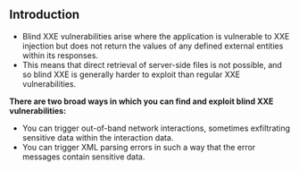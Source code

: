 ## Introduction
- Blind XXE vulnerabilities arise where the application is vulnerable to XXE injection but does not return the values of any defined external entities within its responses.
- This means that direct retrieval of server-side files is not possible, and so blind XXE is generally harder to exploit than regular XXE vulnerabilities.

**There are two broad ways in which you can find and exploit blind XXE vulnerabilities:**
- You can trigger out-of-band network interactions, sometimes exfiltrating sensitive data within the interaction data.
- You can trigger XML parsing errors in such a way that the error messages contain sensitive data.


